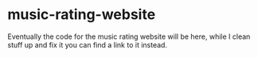 # music-rating-website
Eventually the code for the music rating website will be here, while I clean stuff up and fix it you can find a link to it instead.
